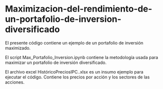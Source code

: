 # Maximizacion-del-rendimiento-de-un-portafolio-de-inversion-diversificado
El presente código contiene un ejemplo de un portafolio de inversión maximizado.

El script Max_Portafolio_Inversion.ipynb contiene la metodología usada para maximizar un portafolio de inversión diversificado.

El archivo excel HistóricoPreciosIPC..xlsx es un insumo ejemplo para ejecutar el código. Contiene los precios por acción y los sectores de las acciones.

